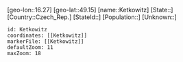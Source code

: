 ﻿---
location: [49.15,16.27]
mapzoom: [7,12] 
mapmarker: city 
type: City
tags:
- geo/City


SpocWebEntityId: 31401
isDeleted: false
confidential: public

---
[geo-lon::16.27]
[geo-lat::49.15]
[name::Ketkowitz]
[State::]
[Country::Czech_Rep.]
[StateId::]
[Population::]
[Unknown::]


```leaflet
id: Ketkowitz
coordinates: [[Ketkowitz]]
markerFile: [[Ketkowitz]]
defaultZoom: 11 
maxZoom: 18
```
